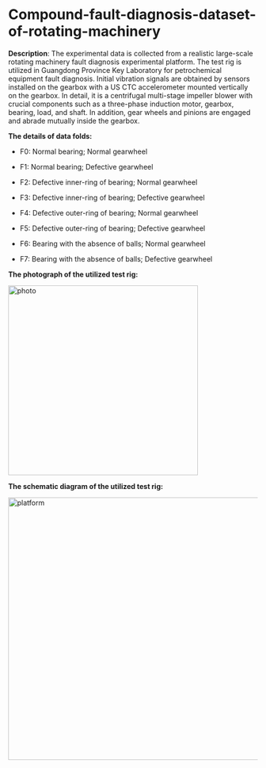 # Compound-fault-diagnosis-dataset-of-rotating-machinery

**Description**: The experimental data is collected from a realistic large-scale rotating machinery fault diagnosis experimental platform. The test rig is utilized in Guangdong Province Key Laboratory for petrochemical equipment fault diagnosis. Initial vibration signals are obtained by sensors installed on the gearbox with a US CTC accelerometer mounted vertically on the gearbox. In detail, it is a centrifugal multi-stage impeller blower with crucial components such as a three-phase induction motor, gearbox, bearing, load, and shaft. In addition, gear wheels and pinions are engaged and abrade mutually inside the gearbox.

**The details of data folds:**

- F0: Normal bearing; Normal gearwheel

- F1: Normal bearing; Defective gearwheel 

- F2: Defective inner-ring of bearing; Normal gearwheel

- F3: Defective inner-ring of bearing; Defective gearwheel 

- F4: Defective outer-ring of bearing; Normal gearwheel

- F5: Defective outer-ring of bearing; Defective gearwheel 

- F6: Bearing with the absence of balls; Normal gearwheel

- F7: Bearing with the absence of balls; Defective gearwheel 

**The photograph of the utilized test rig:**

<img width="383" alt="photo" src="https://user-images.githubusercontent.com/115722686/195637306-ac88470b-9b61-45de-89aa-a94cfed8cfa8.png">

**The schematic diagram of the utilized test rig:**

<img width="530" alt="platform" src="https://user-images.githubusercontent.com/115722686/195636988-4477e226-16f5-4215-8601-febda5109235.png">
